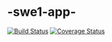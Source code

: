 # -swe1-app-
[![Build Status](https://travis-ci.com/hgersten-hash/-swe1-app-.svg?branch=main)](https://travis-ci.com/Hgersten-hash/-swe1-app-)
[![Coverage Status](https://coveralls.io/repos/github/hgersten-hash/-swe1-app-/badge.svg?branch=main)](https://coveralls.io/github/Hgersten-hash/-swe1-app-?branch=main)
